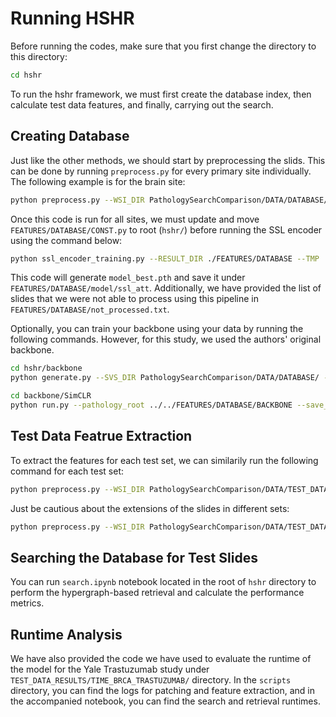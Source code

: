 # Running HSHR
Before running the codes, make sure that you first change the directory to this directory:
```bash
cd hshr
```
To run the hshr framework, we must first create the database index, then calculate test data features, and finally, carrying out the search.

## Creating Database
Just like the other methods, we should start by preprocessing the slids. This can be done by running `preprocess.py` for every primary site individually. The following example is for the brain site:
```bash
python preprocess.py --WSI_DIR PathologySearchComparison/DATA/DATABASE/DATABASE/brain --SLIDE_EXT svs --SSL_RESNET_MODEL_DICT ./checkpoints/model_best.pth --RESULT_DIR ./FEATURES/DATABASE/brain --TMP ./FEATURES/DATABASE/TEMP
```
Once this code is run for all sites, we must update and move `FEATURES/DATABASE/CONST.py` to root (`hshr/`) before running the SSL encoder using the command below:
```bash
python ssl_encoder_training.py --RESULT_DIR ./FEATURES/DATABASE --TMP ./FEATURES/DATABASE/TEMP --MODEL_DIR ./FEATURES/DATABASE/model --DATASETS brain breast colon liver lung
```
This code will generate `model_best.pth` and save it under `FEATURES/DATABASE/model/ssl_att`. Additionally, we have provided the list of slides that we were not able to process using this pipeline in `FEATURES/DATABASE/not_processed.txt`.

Optionally, you can train your backbone using your data by running the following commands. However, for this study, we used the authors' original backbone.
```bash
cd hshr/backbone
python generate.py --SVS_DIR PathologySearchComparison/DATA/DATABASE/ --RESULT_DIR ../FEATURES/DATABASE/BACKBONE/ --TMP ../FEATURES/DATABASE/TEMP_BACKBONE/ --SIZE 1000
```
```bash
cd backbone/SimCLR
python run.py --pathology_root ../../FEATURES/DATABASE/BACKBONE --save_path ../../FEATURES/DATABASE/BACKBONE_RESULTS/ 
```

## Test Data Featrue Extraction
To extract the features for each test set, we can similarily run the following command for each test set:
```bash
python preprocess.py --WSI_DIR PathologySearchComparison/DATA/TEST_DATA/BRCA_HER2 --SLIDE_EXT svs --RESULT_DIR FEATURES/TEST_DATA --TMP FEATURES/TEST_DATA/TEMP 
```
Just be cautious about the extensions of the slides in different sets:
```bash
python preprocess.py --WSI_DIR PathologySearchComparison/DATA/TEST_DATA/GBM_MICROSCOPE_UPENN --SLIDE_EXT ndpi --RESULT_DIR FEATURES/TEST_DATA --TMP FEATURES/TEST_DATA/TEMP 
```

## Searching the Database for Test Slides
You can run `search.ipynb` notebook located in the root of `hshr` directory to perform the hypergraph-based retrieval and calculate the performance metrics.

## Runtime Analysis
We have also provided the code we have used to evaluate the runtime of the model for the Yale Trastuzumab study under `TEST_DATA_RESULTS/TIME_BRCA_TRASTUZUMAB/` directory. In the `scripts` directory, you can find the logs for patching and feature extraction, and in the accompanied notebook, you can find the search and retrieval runtimes.
